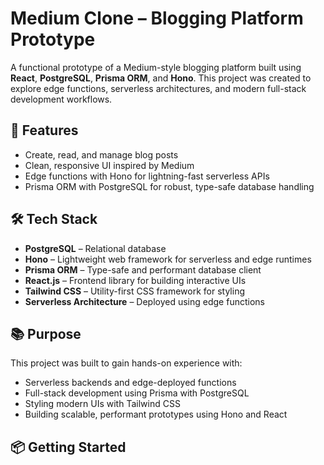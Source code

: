 # Medium Clone – Blogging Platform Prototype

A functional prototype of a Medium-style blogging platform built using **React**, **PostgreSQL**, **Prisma ORM**, and **Hono**. This project was created to explore edge functions, serverless architectures, and modern full-stack development workflows.

## 🚀 Features

- Create, read, and manage blog posts
- Clean, responsive UI inspired by Medium
- Edge functions with Hono for lightning-fast serverless APIs
- Prisma ORM with PostgreSQL for robust, type-safe database handling

## 🛠️ Tech Stack

- **PostgreSQL** – Relational database
- **Hono** – Lightweight web framework for serverless and edge runtimes
- **Prisma ORM** – Type-safe and performant database client
- **React.js** – Frontend library for building interactive UIs
- **Tailwind CSS** – Utility-first CSS framework for styling
- **Serverless Architecture** – Deployed using edge functions

## 📚 Purpose

This project was built to gain hands-on experience with:

- Serverless backends and edge-deployed functions
- Full-stack development using Prisma with PostgreSQL
- Styling modern UIs with Tailwind CSS
- Building scalable, performant prototypes using Hono and React

## 📦 Getting Started